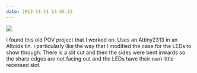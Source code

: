 ```yaml
---
date: 2012-11-11 14:55:13
---
```


[![](http://www.hackniac.com/blog/wp-content/uploads/2011/07/pov_held-300x298.jpg)](http://www.hackniac.com/blog/wp-content/uploads/2011/07/pov_held.jpg)

I found this old POV project that I worked on. Uses an Attiny2313 in an Altoids tin. I particularly like the way that I modified the case for the LEDs to show through. There is a slit cut and then the sides were bent inwards so the sharp edges are not facing out and the LEDs have their own little recessed slot.
